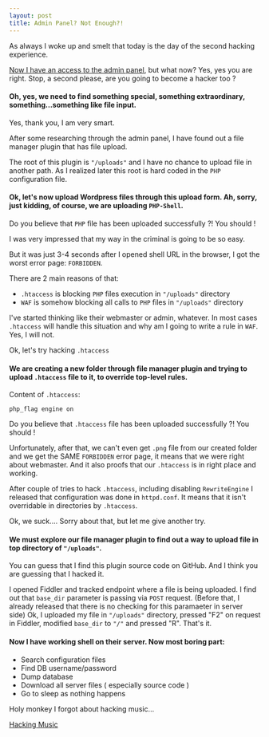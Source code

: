 ```yaml
---
layout: post
title: Admin Panel? Not Enough?!
---
```


As always I woke up and smelt that today is the day of the second hacking experience.

[Now I have an access to the admin panel](http://arkoc.github.io/The-day-of-the-first-hacking/), but what now? 
Yes, yes you are right. Stop, a second please, are you going to become a hacker too ?

#### Oh, yes, we need to find something special, something extraordinary, something...something like file input.

Yes, thank you, I am very smart. 

After some researching through the admin panel, I have found out a file manager plugin that has file upload. 

The root of this plugin is `"/uploads"` and I have no chance to upload file in another path. As I realized later this root is hard coded in the `PHP` configuration file.

#### Ok, let's now upload Wordpress files through this upload form. Ah, sorry, just kidding, of course, we are uploading `PHP-Shell`.

Do you believe that `PHP` file has been uploaded successfully ?!
You should !

I was very impressed that my way in the criminal is going to be so easy. 

But it was just 3-4 seconds after I opened shell URL in the browser, I got the worst error page: `FORBIDDEN`.

There are 2 main reasons of that:

* `.htaccess` is blocking `PHP` files execution in `"/uploads"` directory
* `WAF` is somehow blocking all calls to `PHP` files in `"/uploads"` directory

I've started thinking like their webmaster or admin, whatever. In most cases `.htaccess` will handle this situation and why am I going to write a rule in `WAF`. Yes, I will not.

Ok, let's try hacking `.htaccess`

#### We are creating a new folder through file manager plugin and trying to upload `.htaccess` file to it, to override top-level rules.

Content of `.htaccess`:

```
php_flag engine on
```

Do you believe that `.htaccess` file has been uploaded successfully ?!
You should !

Unfortunately, after that, we can't even get `.png` file from our created folder and we get the SAME `FORBIDDEN` error page, it means that we were right about webmaster. And it also proofs that our `.htaccess` is in right place and working.

After couple of tries to hack `.htaccess`, including disabling `RewriteEngine` I released that configuration was done in `httpd.conf`. It means that it isn't overridable in directories by `.htaccess`.

Ok, we suck.... Sorry about that, but let me give another try.

#### We must explore our file manager plugin to find out a way to upload file in top directory of `"/uploads"`.

You can guess that I find this plugin source code on GitHub. And I think you are guessing that I hacked it.

I opened Fiddler and tracked endpoint where a file is being uploaded. I find out that `base_dir` parameter is passing via `POST` request. (Before that, I already released that there is no checking for this paramaeter in server side) Ok, I uploaded my file in `"/uploads"` directory, pressed "F2" on request in Fiddler,  modified `base_dir` to `"/"` and pressed "R". That's it. 

#### Now I have working shell on their server. Now most boring part:

* Search configuration files
* Find DB username/password
* Dump database
* Download all server files ( especially source code )
* Go to sleep as nothing happens

Holy monkey I forgot about hacking music…

[Hacking Music](https://www.youtube.com/watch?v=CFKhLYqUA0Q)
